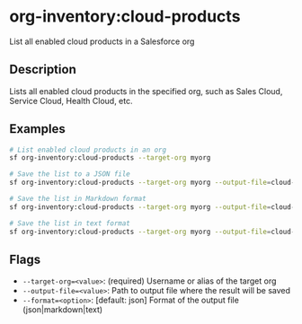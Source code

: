 # org-inventory:cloud-products

List all enabled cloud products in a Salesforce org

## Description

Lists all enabled cloud products in the specified org, such as Sales Cloud, Service Cloud, Health Cloud, etc.

## Examples

```bash
# List enabled cloud products in an org
sf org-inventory:cloud-products --target-org myorg

# Save the list to a JSON file
sf org-inventory:cloud-products --target-org myorg --output-file=cloud-products.json

# Save the list in Markdown format
sf org-inventory:cloud-products --target-org myorg --output-file=cloud-products.md --format=markdown

# Save the list in text format
sf org-inventory:cloud-products --target-org myorg --output-file=cloud-products.txt --format=text
```

## Flags

- `--target-org=<value>`: (required) Username or alias of the target org
- `--output-file=<value>`: Path to output file where the result will be saved
- `--format=<option>`: [default: json] Format of the output file (json|markdown|text) 